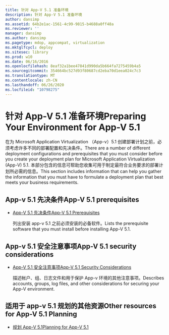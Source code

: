 ```yaml
---
title: 针对 App-V 5.1 准备环境
description: 针对 App-V 5.1 准备环境
author: dansimp
ms.assetid: 64b2e1ac-1561-4c99-9815-b4688a0ff48a
ms.reviewer: ''
manager: dansimp
ms.author: dansimp
ms.pagetype: mdop, appcompat, virtualization
ms.mktglfcycl: deploy
ms.sitesec: library
ms.prod: w10
ms.date: 06/16/2016
ms.openlocfilehash: 8eaf32a1bee47841d990da5b664fa7275459b4a5
ms.sourcegitcommit: 354664bc527d93f80687cd2eba70d1eea024c7c3
ms.translationtype: MT
ms.contentlocale: zh-CN
ms.lasthandoff: 06/26/2020
ms.locfileid: "10798275"
---
```

# <span data-ttu-id="beec8-103">针对 App-V 5.1 准备环境</span><span class="sxs-lookup"><span data-stu-id="beec8-103">Preparing Your Environment for App-V 5.1</span></span>


<span data-ttu-id="beec8-104">在为 Microsoft Application Virtualization （App-v）5.1 创建部署计划之前，必须考虑许多不同的部署配置和先决条件。</span><span class="sxs-lookup"><span data-stu-id="beec8-104">There are a number of different deployment configurations and prerequisites that you must consider before you create your deployment plan for Microsoft Application Virtualization (App-V) 5.1.</span></span> <span data-ttu-id="beec8-105">本部分包含的信息可帮助您收集可用于制定最符合业务要求的部署计划所必需的信息。</span><span class="sxs-lookup"><span data-stu-id="beec8-105">This section includes information that can help you gather the information that you must have to formulate a deployment plan that best meets your business requirements.</span></span>

## <span data-ttu-id="beec8-106">App-v 5.1 先决条件</span><span class="sxs-lookup"><span data-stu-id="beec8-106">App-V 5.1 prerequisites</span></span>


-   [<span data-ttu-id="beec8-107">App-V 5.1 先决条件</span><span class="sxs-lookup"><span data-stu-id="beec8-107">App-V 5.1 Prerequisites</span></span>](app-v-51-prerequisites.md)

    <span data-ttu-id="beec8-108">列出安装 app-v 5.1 之前必须安装的必备软件。</span><span class="sxs-lookup"><span data-stu-id="beec8-108">Lists the prerequisite software that you must install before installing App-V 5.1.</span></span>

## <span data-ttu-id="beec8-109">App-v 5.1 安全注意事项</span><span class="sxs-lookup"><span data-stu-id="beec8-109">App-V 5.1 security considerations</span></span>


-   [<span data-ttu-id="beec8-110">App-V 5.1 安全注意事项</span><span class="sxs-lookup"><span data-stu-id="beec8-110">App-V 5.1 Security Considerations</span></span>](app-v-51-security-considerations.md)

    <span data-ttu-id="beec8-111">描述帐户、组、日志文件和用于保护 App-v 环境的其他注意事项。</span><span class="sxs-lookup"><span data-stu-id="beec8-111">Describes accounts, groups, log files, and other considerations for securing your App-V environment.</span></span>






## <a href="" id="other-resources-for-app-v-5-1-planning-"></a><span data-ttu-id="beec8-112">适用于 app-v 5.1 规划的其他资源</span><span class="sxs-lookup"><span data-stu-id="beec8-112">Other resources for App-V 5.1 Planning</span></span>


-   [<span data-ttu-id="beec8-113">规划 App-V 5.1</span><span class="sxs-lookup"><span data-stu-id="beec8-113">Planning for App-V 5.1</span></span>](planning-for-app-v-51.md)

 

 





